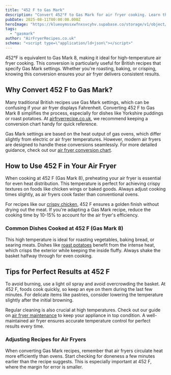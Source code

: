```yaml
---
title: "452 F to Gas Mark"
description: "Convert 452°F to Gas Mark for air fryer cooking. Learn the exact Gas Mark equivalent and tips for perfect results every time."
pubDate: 2025-08-11T00:00:00.000Z
heroImage: "https://klueoymssxwfnxsvcyhv.supabase.co/storage/v1/object/public/md/452-f-to-gas-mark-82e19d78.png"
tags:
  - "gasmark"
author: "AirFryerRecipes.co.uk"
schema: "<script type=\"application/ld+json\"></script>"
---
```


<p>452°F is equivalent to Gas Mark 8, making it ideal for high-temperature air fryer cooking. This conversion is particularly useful for British recipes that specify Gas Mark settings. Whether you're roasting, baking, or crisping, knowing this conversion ensures your air fryer delivers consistent results.</p>

<h2>Why Convert 452 F to Gas Mark?</h2>
<p>Many traditional British recipes use Gas Mark settings, which can be confusing if your air fryer displays Fahrenheit. Converting 452 F to Gas Mark 8 simplifies the process, especially for dishes like Yorkshire puddings or roast potatoes. At <a href=https://www.airfryerrecipe.co.uk>airfryerrecipe.co.uk</a>, we recommend keeping a conversion chart handy for quick reference.</p>
<p>Gas Mark settings are based on the heat output of gas ovens, which differ slightly from electric or air fryer temperatures. However, modern air fryers are designed to handle these conversions seamlessly. For more detailed guidance, check out our <a href=https://www.airfryerrecipe.co.uk/air-fryer-conversion-chart>air fryer conversion chart</a>.</p>

<h2>How to Use 452 F in Your Air Fryer</h2>
<p>When cooking at 452 F (Gas Mark 8), preheating your air fryer is essential for even heat distribution. This temperature is perfect for achieving crispy textures on foods like chicken wings or baked goods. Always adjust cooking times slightly, as air fryers cook faster than conventional ovens.</p>
<p>For recipes like our <a href=https://www.airfryerrecipe.co.uk/recipe-category/chicken>crispy chicken</a>, 452 F ensures a golden finish without drying out the meat. If you're adapting a Gas Mark recipe, reduce the cooking time by 10-15% to account for the air fryer's efficiency.</p>

<h3>Common Dishes Cooked at 452 F (Gas Mark 8)</h3>
<p>This high temperature is ideal for roasting vegetables, baking bread, or searing meats. Dishes like <a href=https://www.airfryerrecipe.co.uk/recipe-category/potatoes>roast potatoes</a> benefit from the intense heat, which crisps the exterior while keeping the inside fluffy. Always shake the basket halfway through for even cooking.</p>

<h2>Tips for Perfect Results at 452 F</h2>
<p>To avoid burning, use a light oil spray and avoid overcrowding the basket. At 452 F, foods cook quickly, so keep an eye on them during the last few minutes. For delicate items like pastries, consider lowering the temperature slightly after the initial browning.</p>
<p>Regular cleaning is also crucial at high temperatures. Check out our guide on <a href=https://www.airfryerrecipe.co.uk/air-fryer-cleaner>air fryer maintenance</a> to keep your appliance in top condition. A well-maintained air fryer ensures accurate temperature control for perfect results every time.</p>

<h3>Adjusting Recipes for Air Fryers</h3>
<p>When converting Gas Mark recipes, remember that air fryers circulate heat more efficiently than ovens. Start checking for doneness a few minutes earlier than the recipe suggests. This is especially important at 452 F, where the margin for error is smaller.</p>